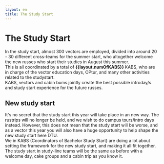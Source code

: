 ```yaml
---
layout: en
title: The Study Start
---
```

<h1>The Study Start</h1>

<p>
In the study start, almost 300 vectors are employed, divided into around 20 - 30 different cross-teams for the summer start, who altogether welcome the new russes who start their studies in August this summer.  <br>
This is all coordinated by a total of <b> {{layout.numOfKABS}} </b> KABS, who are in charge of the vector education days, OPtur, and many other activities related to the studystart. <br>
KABS, vectors and cabin bums jointly create the best possible introday/s and study start experience for the future russes.
</p>

<h2>New study start </h2>

<p>
It's no secret that the study start this year will take place in an new way. The rustrips will no longer be held, and we wish to do campus tours/intro days instead. However, this does not mean that the study start will be worse, and as a vector this year you will also have a huge opportunity to help shape the new study start here DTU. <br>
We in KABS (Coordinators of Bachelor Study Start) are doing a lot about setting the framework for the new study start, and making it all fit together. <br>
The study start in study-line teams will be the same as before with a welcome day, cake groups and a cabin trip as you know it. <br> 
<p>


<!-- Vinterstart er d?d :(
For the winter start around {{layout.numOfWVectors}} vectors are hired, divided into {{layout.numOfWCKABS}} cross-teams, who welcome the new students in January 2024. -->
